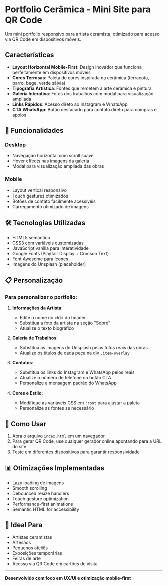 # Portfolio Cerâmica - Mini Site para QR Code

Um mini portfolio responsivo para artista ceramista, otimizado para acesso via QR Code em dispositivos móveis.

##  Características

- **Layout Horizontal Mobile-First**: Design inovador que funciona perfeitamente em dispositivos móveis
- **Cores Terrosas**: Paleta de cores inspirada na cerâmica (terracota, barro, bege, verde sálvia)
- **Tipografia Artística**: Fontes que remetem à arte cerâmica e pintura
- **Galeria Interativa**: Fotos dos trabalhos com modal para visualização ampliada
- **Links Rápidos**: Acesso direto ao Instagram e WhatsApp
- **CTA WhatsApp**: Botão destacado para contato direto para compras e apoios

## 📱 Funcionalidades

### Desktop
- Navegação horizontal com scroll suave
- Hover effects nas imagens da galeria
- Modal para visualização ampliada das obras

### Mobile
- Layout vertical responsivo
- Touch gestures otimizados
- Botões de contato facilmente acessíveis
- Carregamento otimizado de imagens

## 🛠 Tecnologias Utilizadas

- HTML5 semântico
- CSS3 com variáveis customizadas
- JavaScript vanilla para interatividade
- Google Fonts (Playfair Display + Crimson Text)
- Font Awesome para ícones
- Imagens do Unsplash (placeholder)

## 📋 Personalização

### Para personalizar o portfolio:

1. **Informações da Artista**:
   - Edite o nome no `<h1>` do header
   - Substitua a foto da artista na seção "Sobre"
   - Atualize o texto biográfico

2. **Galeria de Trabalhos**:
   - Substitua as imagens do Unsplash pelas fotos reais das obras
   - Atualize os títulos de cada peça na div `.item-overlay`

3. **Contatos**:
   - Substitua os links do Instagram e WhatsApp pelos reais
   - Atualize o número de telefone no botão CTA
   - Personalize a mensagem padrão do WhatsApp

4. **Cores e Estilo**:
   - Modifique as variáveis CSS em `:root` para ajustar a paleta
   - Personalize as fontes se necessário

## 🚀 Como Usar

1. Abra o arquivo `index.html` em um navegador
2. Para gerar QR Code, use qualquer gerador online apontando para a URL do site
3. Teste em diferentes dispositivos para garantir responsividade

## 📊 Otimizações Implementadas

- Lazy loading de imagens
- Smooth scrolling
- Debounced resize handlers
- Touch gesture optimization
- Performance-first animations
- Semantic HTML for accessibility

## 🎯 Ideal Para

- Artistas ceramistas
- Artesãos
- Pequenos ateliês
- Exposições temporárias
- Feiras de arte
- Acesso via QR Code em cartões de visita

---

**Desenvolvido com foco em UX/UI e otimização mobile-first**
